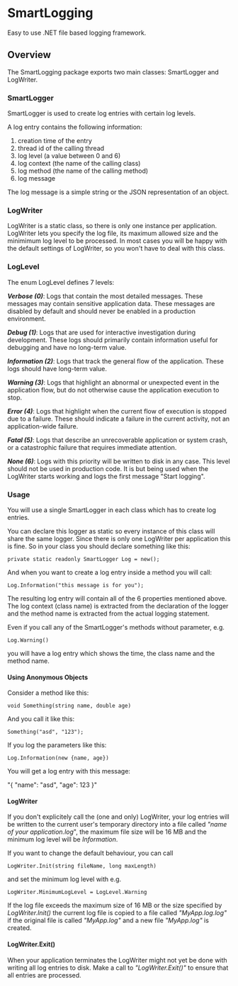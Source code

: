 # SmartLogging
Easy to use .NET file based logging framework.

## Overview
The SmartLogging package exports two main classes: SmartLogger and LogWriter.

### SmartLogger
SmartLogger is used to create log entries with certain log levels.

A log entry contains the following information:

1. creation time of the entry
2. thread id of the calling thread
3. log level (a value between 0 and 6)
4. log context (the name of the calling class)
5. log method (the name of the calling method)
6. log message

The log message is a simple string or the JSON representation of an object. 

### LogWriter
LogWriter is a static class, so there is only one instance per application. 
LogWriter lets you specify the log file, its maximum allowed size and the minimimum
log level to be processed. In most cases you will be happy with the default settings
of LogWriter, so you won't have to deal with this class.

### LogLevel
The enum LogLevel defines 7 levels:

***Verbose (0)***: Logs that contain the most detailed messages. These messages may 
contain sensitive application data. These messages are disabled by default and 
should never be enabled in a production environment.

***Debug (1)***: Logs that are used for interactive investigation during development. 
These logs should primarily contain information useful for debugging and have 
no long-term value.

***Information (2)***: Logs that track the general flow of the application. These 
logs should have long-term value.

***Warning (3)***: Logs that highlight an abnormal or unexpected event in the 
application flow, but do not otherwise cause the application execution to stop.

***Error (4)***: Logs that highlight when the current flow of execution is stopped due 
to a failure. These should indicate a failure in the current activity, not an 
application-wide failure.

***Fatal (5)***: Logs that describe an unrecoverable application or system crash, or a 
catastrophic failure that requires immediate attention.

***None (6)***: Logs with this priority will be written to disk in any case. This level 
should not be used in production code. It is but being used when the LogWriter 
starts working and logs the first message "Start logging".

### Usage
You will use a single SmartLogger in each class which has to create log entries.

You can declare this logger as static so every instance of this class will share
the same logger. Since there is only one LogWriter per application this is fine. 
So in your class you should declare something like this:

`private static readonly SmartLogger Log = new();`

And when you want to create a log entry inside a method you will call:

`Log.Information("this message is for you");`

The resulting log entry will contain all of the 6 properties mentioned above. 
The log context (class name) is extracted from the declaration of the logger 
and the method name is extracted from the actual logging statement.

Even if you call any of the SmartLogger's methods without parameter, e.g.

`Log.Warning()`

you will have a log entry which shows the time, the class name and the method name.

#### Using Anonymous Objects
Consider a method like this:

`void Something(string name, double age)`

And you call it like this:

`Something("asd", "123");`

If you log the parameters like this:

`Log.Information(new {name, age})`

You will get a log entry with this message:

"{ "name": "asd",  "age": 123 }"

#### LogWriter
If you don't explicitely call the (one and only) LogWriter, your log entries will 
be written to the current user's temporary directory into a file called 
*"name of your application.log*", the maximum file size will be 16 MB and the 
minimum log level will be *Information*.

If you want to change the default behaviour, you can call

`LogWriter.Init(string fileName, long maxLength)`

and set the minimum log level with e.g.

`LogWriter.MinimumLogLevel = LogLevel.Warning`

If the log file exceeds the maximum size of 16 MB or the size specified by 
*LogWriter.Init()* the current log file is copied to a file called *"MyApp.log.log"*
if the original file is called *"MyApp.log"* and a new file *"MyApp.log"* is created.

#### LogWriter.Exit()
When your application terminates the LogWriter might not yet be done with writing
all log entries to disk. Make a call to *"LogWriter.Exit()"* to ensure that all 
entries are processed.